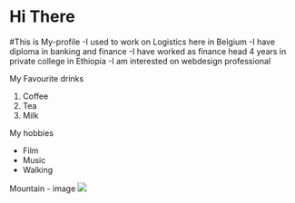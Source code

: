 # Hi There
#This is My-profile
-I used to work on Logistics here in Belgium
-I have diploma in banking and finance
-I have worked as finance head 4 years in private college in Ethiopia
-I am interested on webdesign professional

My Favourite drinks
 <ol>
  <li>Coffee</li>
  <li>Tea</li>
  <li>Milk</li>
</ol> 

My hobbies
 <ul>
  <li>Film</li>
  <li>Music</li>
  <li>Walking</li>
</ul> 

Mountain - image
 <picture>
  <source media="(min-width: 465px)" srcset="https://www.w3schools.com/howto/img_snow.jpg">
  <img src="https://www.w3schools.com/howto/img_snow.jpg">
</picture> 

